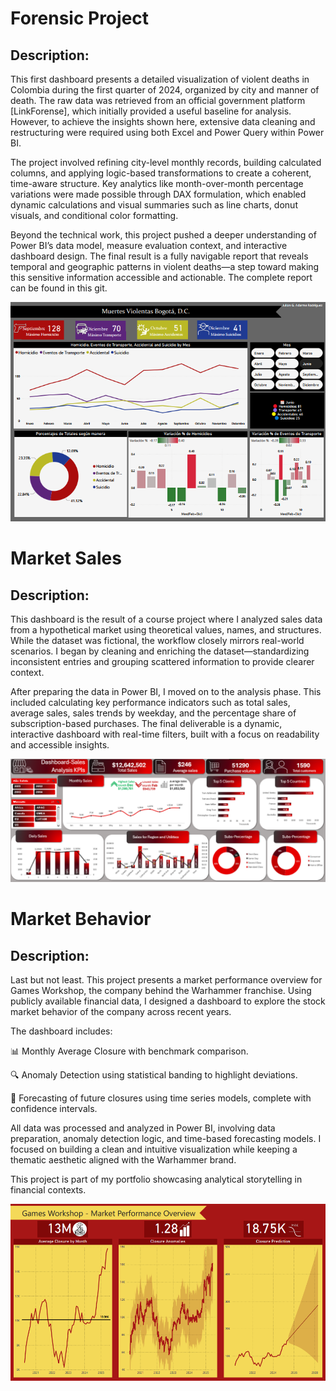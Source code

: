 # Forensic Project
## Description:

This first dashboard presents a detailed visualization of violent deaths in Colombia during the first quarter of 2024, organized by city and manner of death. The raw data was retrieved from an official government platform [LinkForense], which initially provided a useful baseline for analysis. However, to achieve the insights shown here, extensive data cleaning and restructuring were required using both Excel and Power Query within Power BI.

The project involved refining city-level monthly records, building calculated columns, and applying logic-based transformations to create a coherent, time-aware structure. Key analytics like month-over-month percentage variations were made possible through DAX formulation, which enabled dynamic calculations and visual summaries such as line charts, donut visuals, and conditional color formatting.

Beyond the technical work, this project pushed a deeper understanding of Power BI’s data model, measure evaluation context, and interactive dashboard design. The final result is a fully navigable report that reveals temporal and geographic patterns in violent deaths—a step toward making this sensitive information accessible and actionable. The complete report can be found in this git.

![Dashboard ReporteForense](https://github.com/JulianAdarme/Data-Analysis-Portfolio/blob/main/PowerBi/Bogot%C3%A1SS.png?raw=true)

# Market Sales
## Description:

This dashboard is the result of a course project where I analyzed sales data from a hypothetical market using theoretical values, names, and structures. While the dataset was fictional, the workflow closely mirrors real-world scenarios. I began by cleaning and enriching the dataset—standardizing inconsistent entries and grouping scattered information to provide clearer context.

After preparing the data in Power BI, I moved on to the analysis phase. This included calculating key performance indicators such as total sales, average sales, sales trends by weekday, and the percentage share of subscription-based purchases. The final deliverable is a dynamic, interactive dashboard with real-time filters, built with a focus on readability and accessible insights.

![Dashboard en Excel](https://github.com/JulianAdarme/Data-Analysis-Portfolio/blob/main/Excel/DashboardSS.png?raw=true)

# Market Behavior
## Description:

Last but not least. This project presents a market performance overview for Games Workshop, the company behind the Warhammer franchise. Using publicly available financial data, I designed a dashboard to explore the stock market behavior of the company across recent years.

The dashboard includes:

📊 Monthly Average Closure with benchmark comparison.

🔍 Anomaly Detection using statistical banding to highlight deviations.

🔮 Forecasting of future closures using time series models, complete with confidence intervals.

All data was processed and analyzed in Power BI, involving data preparation, anomaly detection logic, and time-based forecasting models. I focused on building a clean and intuitive visualization while keeping a thematic aesthetic aligned with the Warhammer brand.

This project is part of my portfolio showcasing analytical storytelling in financial contexts.

![GamesWorkshop](https://github.com/JulianAdarme/Data-Analysis-Portfolio/blob/main/PowerBi/GWss.png?raw=true)
